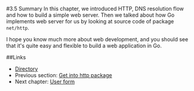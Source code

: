 #3.5 Summary
In this chapter, we introduced HTTP, DNS resolution flow and how to build a simple web server. Then we talked about how Go implements web server for us by looking at source code of package `net/http`.

I hope you know much more about web development, and you should see that it's quite easy and flexible to build a web application in Go.

##Links
- [Directory](preface.md)
- Previous section: [Get into http package](03.4.md)
- Next chapter: [User form](04.0.md)